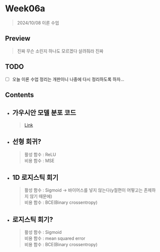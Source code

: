 # Week06a

> 2024/10/08 이론 수업  

## Preview

> 진짜 무슨 소린지 하나도 모르겠다 살려줘라 진짜  

## TODO

- [ ] 오늘 이론 수업 정리는 개판이니 나중에 다시 정리하도록 하자...  

## Contents

- ## 가우시안 모델 분포 코드

    > [Link](https://m.blog.naver.com/dbwjd516/222217223156)  

- ## 선형 회귀?  

    > 활성 함수 : ReLU  
    > 비용 함수 : MSE  

- ## 1D 로지스틱 회기  

    > 활성 함수 : Sigmoid -> 바이어스를 넣지 않는다(y절편이 어떻고는 존제하지 않기 때문에)  
    > 비용 함수 : BCE(Binary crossentropy)  

- ## 로지스틱 회기?  

    > 활성 함수 : Sigmoid  
    > 비용 함수 : mean squared error  
    > 비용 함수 : BCE(Binary crossentropy)  
